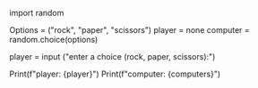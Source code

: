 import random 

Options = ("rock", "paper", "scissors")
player = none 
computer = random.choice(options)

player = input ("enter a choice (rock, paper, scissors):")

Print(f"player: {player}")
Print(f"computer: {computers}")
